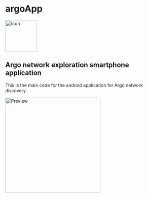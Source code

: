 # argoApp

<img src="https://user-images.githubusercontent.com/17851004/81565835-492aa680-939a-11ea-947c-d984c334b7c3.png"
     alt="Icon" height="100"/>

## Argo network exploration smartphone application

This is the main code for the android application for Argo network discovery. 

<img src="https://user-images.githubusercontent.com/17851004/81298768-87138c00-9075-11ea-9951-7c862af329cc.png"
    alt="Preview" height="300"/>
